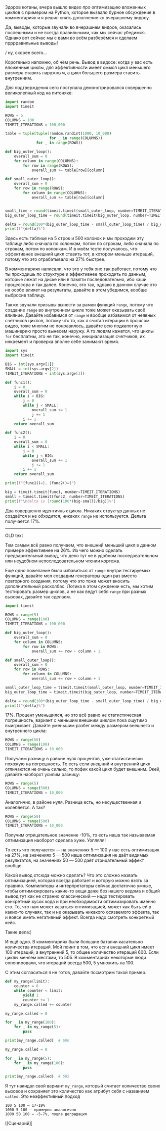 Здоров котаны, вчера вышло видео про оптимизацию вложенных циклов с примером на Python, которое вызвало бурное обсуждение в комментариях и я решил снять дополнение ко вчерашнему видосу.

Да, выводы, которые звучали во вчерашнем видосе, оказались поспешными и не всегда правильными, как мы сейчас убедимся. Однако вот сейчас мы с вами во всём разберёмся и сделаем прррравильные выводы!

/ ну, скорее всего...

Коротенько напомню, об чём речь. Вывод в видосе: когда у вас есть вложенные циклы, для эффективности имеет смысл цикл меньшего размера ставить наружным, а цикл большего размера ставить внутренним.

Для подтверждения сего поступала демонстрировался совершенно великолепный код на питоняке:

```python
import random
import timeit

ROWS = 5
COLUMNS = 100
TIMEIT_ITERATIONS = 100_000

table = tuple(tuple(random.randint(1000, 10_000)
                    for _ in range(COLUMNS))
              for _ in range(ROWS))

def big_outer_loop():
    overall_sum = 0
    for column in range(COLUMNS):
        for row in range(ROWS):
            overall_sum += table[row][column]

def small_outer_loop():
    overall_sum = 0
    for row in range(ROWS):
        for column in range(COLUMNS):
            overall_sum += table[row][column]


small_time = round(timeit.timeit(small_outer_loop, number=TIMEIT_ITERATIONS), 2)
big_outer_loop_time = round(timeit.timeit(big_outer_loop, number=TIMEIT_ITERATIONS), 2)

delta = round(100*(big_outer_loop_time - small_outer_loop_time) / big_outer_loop_time)
print(f"{delta}%")
```

Здесь есть таблице на 5 строк и 500 колонок и мы проходим эту таблицу либо сначала по колонкам, потом по строкам, либо сначала по строкам, потом по колонкам. И в моём тесте получалось, что эффективнее внешний цикл ставить тот, в котором меньше итераций, потому что это отрабатывало на 27% быстрее.

В комментариях написали, что это у тебя оно так работает, потому что ты проходишь по структуре и эффективнее проходить по данным, которые лежат на диске или в памяти последовательно, ибо кэши процессора и так далее. Конечно, это так, однако в данном случае это не особо влияет на результаты, давайте в этом убедимся, вообще выбросив таблицу.

Также звучали призывы вынести за рамки функций `range`, потому что создание `range` во внутреннем цикле тоже может оказывать своё влияние. Давайте избавимся от `range` и вообще избавимся от неявных счетчиков циклов, потому что то, как я считал итерации в прошлом видео, тоже многим не понравилось, давайте всю подкапотную машинерию просто вынесем наружу. А то людям кажется, что циклы `for` бесплатны, это не так, конечно, инициализация счетчиков, их инкремент и проверка вполне себе занимают время.

```python
import sys
import timeit

BIG = int(sys.argv[1])
SMALL = int(sys.argv[2])
TIMEIT_ITERATIONS = int(sys.argv[3])

def func1():
    i = 0
    overall_sum = 0
    while i < BIG:
        j = 0
        while j < SMALL:
            overall_sum += 1
            j += 1
        i += 1
    return overall_sum

def func2():
    i = 0
    overall_sum = 0
    while i < SMALL:
        j = 0
        while j < BIG:
            overall_sum += 1
            j += 1
        i += 1
    return overall_sum

print(f"{func1()=}, {func2()=}")

big = timeit.timeit(func1, number=TIMEIT_ITERATIONS)
small = timeit.timeit(func2, number=TIMEIT_ITERATIONS)
print(f"\ndelta is {round(100*(big-small)/big)}%")
```

Два совершенно идентичных цикла. Никаких структур данных не создаётся и не обходится, никаких `range` не используется. Дельта получается 17%.



---

OLD text




Тем самым всё равно получаем, что внешний меньший цикл в данном примере эффективнее на 26%. Из чего можно сделать предварительный вывод, что дело тут не в удобном последовательном или неудобном непоследовательном чтении кортежа.

Ещё одно пожелание было избавиться от `range` внутри тестируемых функций, давайте мол создадим генераторы один раз вместо повторного создания, потому что это тоже может вносить дополнительный расколбас. Логика в этом суждении есть, мы хотим тестировать размер циклов, а не как ведут себя `range` при разных вызовах, давайте так сделаем.

```python
import timeit

ROWS = range(5)
COLUMNS = range(100)
TIMEIT_ITERATIONS = 100_000

def big_outer_loop():
    overall_sum = 0
    for column in COLUMNS:
        for row in ROWS:
            overall_sum += row + column + 1

def small_outer_loop():
    overall_sum = 0
    for row in ROWS:
        for column in COLUMNS:
            overall_sum += row + column + 1

small_outer_loop_time = timeit.timeit(small_outer_loop, number=TIMEIT_ITERATIONS)
big_outer_loop_time = timeit.timeit(big_outer_loop, number=TIMEIT_ITERATIONS)

delta = round(100*(big_outer_loop_time - small_outer_loop_time) / big_outer_loop_time)
print(f"{delta}%")
```

17%. Процент уменьшился, но это всё равно не статистическая погрешность, вариант с меньшим внешним циклом пока ощутимо выигрывает. Давайте уменьшим разбег между размером внешнего и внутреннего цикла:

```python
ROWS = range(50)
COLUMNS = range(100)
TIMEIT_ITERATIONS = 10_000
```

Получаем разницу в районе нуля процентов, уже статистически похожую на погрешность. То есть если внешний и внутренний цикл отличаются не очень сильно, то пофик какой цикл будет внешним. Окей, давайте наоборот усилим разницу:

```python
ROWS = range(5)
COLUMNS = range(500)
TIMEIT_ITERATIONS = 10_000
```

Аналогично, в районе нуля. Разница есть, но несущественная и колеблется. А так?

```python
ROWS = range(50)
COLUMNS = range(500)
TIMEIT_ITERATIONS = 10_000
```

Получим отрицательное значение -10%, то есть наша так называемая оптимизация наоборот сделала хуже. Уопляля!

То есть что получается — на значениях 5 — 100 у нас есть оптимизация на 27%, на значениях 5 — 500 наша оптимизация не даёт видимых результатов, на значениях 50 — 500 даёт отрицательный эффект вообще.

Какой вывод отсюда можно сделать? Что это сложно назвать оптимизацией, которая всегда работает и которую можно взять за правило. Компиляторы и интерпретаторы сейчас достаточно умные, чтобы оптимизировать какие-то вещи даже без нашего ведома и общий вывод тут как не странно классический — надо тестировать конкретный кусок кода и при необходимости оптимизировать именно его. То, что нам может казаться оптимизацией, может как быть ей в каких-то случаях, так и не оказывать никакого осязаемого эффекта, так и вовсе иметь негативный эффект. Всегда надо смотреть конкретный кейс.

Такие дела:)

И ещё одно. В комментариях были большие баталии касательно количества итераций. Мой поинт в том, что если внешний цикл имеет 100 итераций, а внутренний 5, то общее количество итераций 600. Если циклы меняем местами, то 505. В комментариях некоторые люди оппонировали, что итераций всегда 500, 5 умножить на 100.

С этим согласиться я не готов, давайте посмотрим такой пример.

```python
def my_range(limit):
    counter = 0
    while counter < limit:
        yield 1
        counter += 1
    my_range.called += counter

my_range.called = 0

for _ in my_range(100):
    for _ in my_range(5):
        pass

print(my_range.called)  # 600

my_range.called = 0

for _ in my_range(5):
    for _ in my_range(100):
        pass

print(my_range.called)  # 505
```

Я тут накидал свой вариант `my_range`, который считает количество своих вызовов и сохраняет это количество как атрибут себя с названием `called`. Это неэффективный подход

```
100 5 100 — 17-19%
1000 5 100 — примерно аналогично
1000 50 100 — -5-7%, пошла деградация
```


[[Сценарий]]